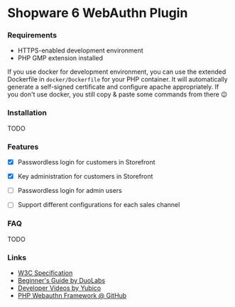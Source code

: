 # Shopware 6 WebAuthn Plugin

### Requirements

* HTTPS-enabled development environment
* PHP GMP extension installed

If you use docker for development environment, you can use the extended Dockerfile in `docker/Dockerfile` for your PHP container.
It will automatically generate a self-signed certificate and configure apache appropriately.
If you don't use docker, you still copy & paste some commands from there :wink:

### Installation

TODO

### Features

* [x] Passwordless login for customers in Storefront
* [x] Key administration for customers in Storefront
* [ ] Passwordless login for admin users
* [ ] Support different configurations for each sales channel


### FAQ

TODO

### Links

* [W3C Specification](https://www.w3.org/TR/webauthn/)
* [Beginner's Guide by DuoLabs](https://webauthn.guide/)
* [Developer Videos by Yubico](https://www.yubico.com/why-yubico/for-developers/developer-videos/)
* [PHP Webauthn Framework @ GitHub](https://github.com/web-auth/webauthn-framework)
